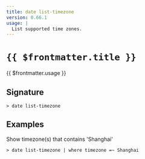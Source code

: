 ```yaml
---
title: date list-timezone
version: 0.66.1
usage: |
  List supported time zones.
---
```


# <code>{{ $frontmatter.title }}</code>

<div style='white-space: pre-wrap;'>{{ $frontmatter.usage }}</div>

## Signature

```> date list-timezone ```

## Examples

Show timezone(s) that contains 'Shanghai'
```shell
> date list-timezone | where timezone =~ Shanghai
```
